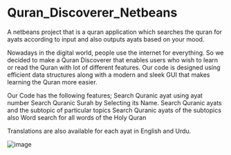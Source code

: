 # Quran_Discoverer_Netbeans
A netbeans project that is a quran application which searches the quran for ayats according to input and also outputs ayats based on your mood.

Nowadays in the digital world, people use the internet for everything. So we decided to make a Quran Discoverer that enables users who wish to learn or read the Quran with lot of different features.
Our code is designed using efficient data structures along with a modern and sleek GUI that makes learning the Quran more easier.

Our Code has the following features;
Search Quranic ayat using ayat number
Search Quranic Surah by Selecting its Name.
Search Quranic ayats and the subtopic of particular topics
Search Quranic ayats of the subtopics also
Word search for all words of the Holy Quran

Translations are also available for each ayat in English and Urdu.

![image](https://user-images.githubusercontent.com/91872457/211266827-3659bd68-ced2-4ace-bfc8-483085119ba5.png)


